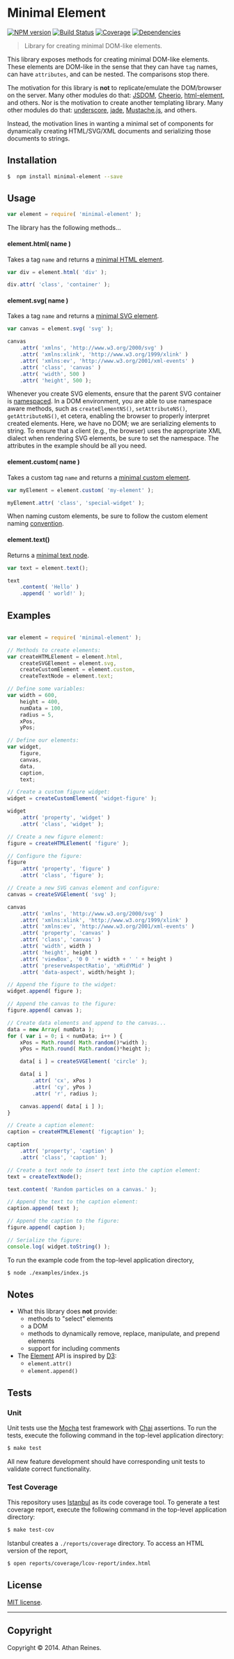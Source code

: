 Minimal Element
===============
[![NPM version][npm-image]][npm-url] [![Build Status][travis-image]][travis-url] [![Coverage][coveralls-image]][coveralls-url] [![Dependencies][dependencies-image]][dependencies-url]

> Library for creating minimal DOM-like elements.

This library exposes methods for creating minimal DOM-like elements. These elements are DOM-like in the sense that they can have `tag` names, can have `attributes`, and can be nested. The comparisons stop there.

The motivation for this library is __not__ to replicate/emulate the DOM/browser on the server. Many other modules do that: [JSDOM](https://github.com/tmpvar/jsdom), [Cheerio](https://github.com/cheeriojs/cheerio), [html-element](https://github.com/1N50MN14/html-element), and others. Nor is the motivation to create another templating library. Many other modules do that: [underscore](http://underscorejs.org/#template), [jade](http://jade-lang.com/), [Mustache.js](http://mustache.github.io/), and others.

Instead, the motivation lines in wanting a minimal set of components for dynamically creating HTML/SVG/XML documents and serializing those documents to strings.


## Installation

``` bash
$  npm install minimal-element --save
```


## Usage

``` javascript
var element = require( 'minimal-element' );
```

The library has the following methods...


#### element.html( name )

Takes a tag `name` and returns a [minimal HTML element](https://github.com/element-io/minimal-html-element).

``` javascript
var div = element.html( 'div' );

div.attr( 'class', 'container' );
```


#### element.svg( name )

Takes a tag `name` and returns a [minimal SVG element](https://github.com/element-io/minimal-svg-element).

``` javascript
var canvas = element.svg( 'svg' );

canvas
	.attr( 'xmlns', 'http://www.w3.org/2000/svg' )
	.attr( 'xmlns:xlink', 'http://www.w3.org/1999/xlink' )
	.attr( 'xmlns:ev', 'http://www.w3.org/2001/xml-events' )
	.attr( 'class', 'canvas' )
	.attr( 'width', 500 )
	.attr( 'height', 500 );
```

Whenever you create SVG elements, ensure that the parent SVG container is [namespaced](https://github.com/element-io/minimal-svg-element). In a DOM environment, you are able to use namespace aware methods, such as `createElementNS()`, `setAttributeNS()`, `getAttributeNS()`, et cetera, enabling the browser to properly interpret created elements. Here, we have no DOM; we are serializing elements to string. To ensure that a client (e.g., the browser) uses the appropriate XML dialect when rendering SVG elements, be sure to set the namespace. The attributes in the example should be all you need.


#### element.custom( name )

Takes a custom tag `name` and returns a [minimal custom element](https://github.com/element-io/minimal-custom-element).

``` javascript
var myElement = element.custom( 'my-element' );

myElement.attr( 'class', 'special-widget' );
```

When naming custom elements, be sure to follow the custom element naming [convention](https://github.com/element-io/validate-element-name).


#### element.text()

Returns a [minimal text node](https://github.com/element-io/minimal-text-node).

``` javascript
var text = element.text();

text
	.content( 'Hello' )
	.append( ' world!' );
```


## Examples

``` javascript

var element = require( 'minimal-element' );

// Methods to create elements:
var createHTMLElement = element.html,
	createSVGElement = element.svg,
	createCustomElement = element.custom,
	createTextNode = element.text;

// Define some variables:
var width = 600,
	height = 400,
	numData = 100,
	radius = 5,
	xPos,
	yPos;

// Define our elements:
var widget,
	figure,
	canvas,
	data,
	caption,
	text;

// Create a custom figure widget:
widget = createCustomElement( 'widget-figure' );

widget
	.attr( 'property', 'widget' )
	.attr( 'class', 'widget' );

// Create a new figure element:
figure = createHTMLElement( 'figure' );

// Configure the figure:
figure
	.attr( 'property', 'figure' )
	.attr( 'class', 'figure' );

// Create a new SVG canvas element and configure:
canvas = createSVGElement( 'svg' );

canvas
	.attr( 'xmlns', 'http://www.w3.org/2000/svg' )
	.attr( 'xmlns:xlink', 'http://www.w3.org/1999/xlink' )
	.attr( 'xmlns:ev', 'http://www.w3.org/2001/xml-events' )
	.attr( 'property', 'canvas' )
	.attr( 'class', 'canvas' )
	.attr( 'width', width )
	.attr( 'height', height )
	.attr( 'viewBox', '0 0 ' + width + ' ' + height )
	.attr( 'preserveAspectRatio', 'xMidYMid' )
	.attr( 'data-aspect', width/height );

// Append the figure to the widget:
widget.append( figure );

// Append the canvas to the figure:
figure.append( canvas );

// Create data elements and append to the canvas...
data = new Array( numData );
for ( var i = 0; i < numData; i++ ) {
	xPos = Math.round( Math.random()*width );
	yPos = Math.round( Math.random()*height );

	data[ i ] = createSVGElement( 'circle' );

	data[ i ]
		.attr( 'cx', xPos )
		.attr( 'cy', yPos )
		.attr( 'r', radius );

	canvas.append( data[ i ] );
}

// Create a caption element:
caption = createHTMLElement( 'figcaption' );

caption
	.attr( 'property', 'caption' )
	.attr( 'class', 'caption' );

// Create a text node to insert text into the caption element:
text = createTextNode();

text.content( 'Random particles on a canvas.' );

// Append the text to the caption element:
caption.append( text );

// Append the caption to the figure:
figure.append( caption );

// Serialize the figure:
console.log( widget.toString() );
```


To run the example code from the top-level application directory,

``` bash
$ node ./examples/index.js
```


## Notes

* 	What this library does __not__ provide:
	- 	methods to "select" elements
	- 	a DOM
	- 	methods to dynamically remove, replace, manipulate, and prepend elements
	- 	support for including comments
*	The [Element](https://github.com/element-io/element) API is inspired by [D3](http://d3js.org):
	- 	`element.attr()`
	- 	`element.append()`


## Tests

### Unit

Unit tests use the [Mocha](http://mochajs.org/) test framework with [Chai](http://chaijs.com) assertions. To run the tests, execute the following command in the top-level application directory:

``` bash
$ make test
```

All new feature development should have corresponding unit tests to validate correct functionality.


### Test Coverage

This repository uses [Istanbul](https://github.com/gotwarlost/istanbul) as its code coverage tool. To generate a test coverage report, execute the following command in the top-level application directory:

``` bash
$ make test-cov
```

Istanbul creates a `./reports/coverage` directory. To access an HTML version of the report,

``` bash
$ open reports/coverage/lcov-report/index.html
```


## License

[MIT license](http://opensource.org/licenses/MIT). 


---
## Copyright

Copyright &copy; 2014. Athan Reines.



[npm-image]: http://img.shields.io/npm/v/minimal-element.svg
[npm-url]: https://npmjs.org/package/minimal-element

[travis-image]: http://img.shields.io/travis/element-io/minimal-element/master.svg
[travis-url]: https://travis-ci.org/element-io/minimal-element

[coveralls-image]: https://img.shields.io/coveralls/element-io/minimal-element/master.svg
[coveralls-url]: https://coveralls.io/r/element-io/minimal-element?branch=master

[dependencies-image]: http://img.shields.io/david/element-io/minimal-element.svg
[dependencies-url]: https://david-dm.org/element-io/minimal-element

[dev-dependencies-image]: http://img.shields.io/david/dev/element-io/minimal-element.svg
[dev-dependencies-url]: https://david-dm.org/dev/element-io/minimal-element

[github-issues-image]: http://img.shields.io/github/issues/element-io/minimal-element.svg
[github-issues-url]: https://github.com/element-io/minimal-element/issues
